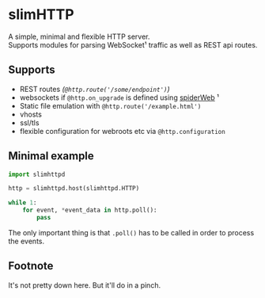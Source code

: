 # slimHTTP
A simple, minimal and flexible HTTP server.<br>
Supports modules for parsing WebSocket¹ traffic as well as REST api routes.

## Supports

 * REST routes *(`@http.route('/some/endpoint')`)*
 * websockets if `@http.on_upgrade` is defined using [spiderWeb](https://github.com/Torxed/spiderWeb) ¹
 * Static file emulation with `@http.route('/example.html')`
 * vhosts
 * ssl/tls
 * flexible configuration for webroots etc via `@http.configuration`

## Minimal example

```py
import slimhttpd

http = slimhttpd.host(slimhttpd.HTTP)

while 1:
	for event, *event_data in http.poll():
		pass
```

The only important thing is that `.poll()` has to be called in order to process the events.

## Footnote

It's not pretty down here. But it'll do in a pinch.
